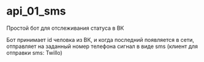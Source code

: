# api_01_sms
Простой бот для отслеживания статуса в ВК

Бот принимает id человка из ВК, и когда последний появляется в сети, отправляет на заданный номер телефона сигнал в виде sms (клиент для отправки sms: Twillo)
